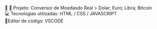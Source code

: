:milky_way:  :money_with_wings:  Projeto: Conversor de Moedasdo Real > Dolar; Euro; Libra; Bitcoin<br>
:computer: Tecnologias utilizadas: HTML / CSS / JAVASCRIPT<br>
:space_invader:Editor de código: VSCODE
<br>
